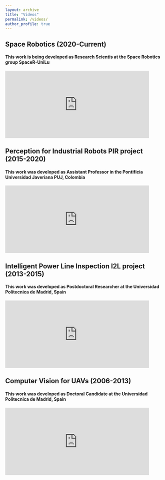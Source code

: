 ```yaml
---
layout: archive
title: "Videos"
permalink: /videos/
author_profile: true
---
```



## Space Robotics (2020-Current)
#### This work is being developed as Research Scientis at the Space Robotics group SpaceR-UniLu

<iframe width="460" height="215" src="https://www.youtube.com/embed/videoseries?list=PLgYA51rB9xXwzUSRvtBFvftJQ7xQ-HLxV" title="YouTube video player" frameborder="0" allow="accelerometer; autoplay; clipboard-write; encrypted-media; gyroscope; picture-in-picture" allowfullscreen></iframe>


## Perception for Industrial Robots PIR project (2015-2020)
#### This work was developed as Assistant Professor in the Pontificia Universidad Javeriana PUJ, Colombia

<iframe width="460" height="215" src="https://www.youtube.com/embed/videoseries?list=PLgYA51rB9xXyten-mM70tFMB6u1OTJNs7" title="YouTube video player" frameborder="0" allow="accelerometer; autoplay; clipboard-write; encrypted-media; gyroscope; picture-in-picture" allowfullscreen></iframe>


## Intelligent Power Line Inspection I2L project (2013-2015)
#### This work was developed as Postdoctoral Researcher at the Universidad Politecnica de Madrid, Spain

<iframe width="460" height="215" src="https://www.youtube.com/embed/videoseries?list=PLgYA51rB9xXymIUKe1llMTe5hkbXc9Jwi" title="YouTube video player" frameborder="0" allow="accelerometer; autoplay; clipboard-write; encrypted-media; gyroscope; picture-in-picture" allowfullscreen></iframe>


## Computer Vision for UAVs (2006-2013)
#### This work was developed as Doctoral Candidate at the Universidad Politecnica de Madrid, Spain

<iframe width="460" height="215" src="https://www.youtube.com/embed/videoseries?list=PLgYA51rB9xXxn9nekTBuUQJBt-Hstww2W" title="YouTube video player" frameborder="0" allow="accelerometer; autoplay; clipboard-write; encrypted-media; gyroscope; picture-in-picture" allowfullscreen></iframe>

